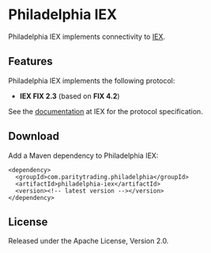 Philadelphia IEX
================

Philadelphia IEX implements connectivity to [IEX](https://iextrading.com).


Features
--------

Philadelphia IEX implements the following protocol:

- **IEX FIX 2.3** (based on **FIX 4.2**)

See the [documentation][] at IEX for the protocol specification.

  [documentation]: https://iextrading.com/trading/documents/


Download
--------

Add a Maven dependency to Philadelphia IEX:

    <dependency>
      <groupId>com.paritytrading.philadelphia</groupId>
      <artifactId>philadelphia-iex</artifactId>
      <version><!-- latest version --></version>
    </dependency>


License
-------

Released under the Apache License, Version 2.0.
